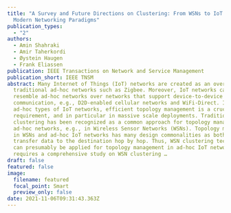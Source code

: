 ```yaml
---
title: "A Survey and Future Directions on Clustering: From WSNs to IoT and
  Modern Networking Paradigms"
publication_types:
  - "2"
authors:
  - Amin Shahraki
  - Amir Taherkordi
  - Øystein Haugen
  - Frank Eliassen
publication: IEEE Transactions on Network and Service Management
publication_short: IEEE TNSM
abstract: Many Internet of Things (IoT) networks are created as an overlay over
  traditional ad-hoc networks such as Zigbee. Moreover, IoT networks can
  resemble ad-hoc networks over networks that support device-to-device (D2D)
  communication, e.g., D2D-enabled cellular networks and WiFi-Direct. In these
  ad-hoc types of IoT networks, efficient topology management is a crucial
  requirement, and in particular in massive scale deployments. Traditionally,
  clustering has been recognized as a common approach for topology management in
  ad-hoc networks, e.g., in Wireless Sensor Networks (WSNs). Topology management
  in WSNs and ad-hoc IoT networks has many design commonalities as both need to
  transfer data to the destination hop by hop. Thus, WSN clustering techniques
  can presumably be applied for topology management in ad-hoc IoT networks. This
  requires a comprehensive study on WSN clustering …
draft: false
featured: false
image:
  filename: featured
  focal_point: Smart
  preview_only: false
date: 2021-11-06T09:31:43.363Z
---
```

